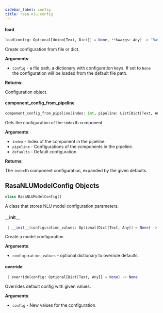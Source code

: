 ```yaml
---
sidebar_label: config
title: rasa.nlu.config
---
```


#### load

```python
load(config: Optional[Union[Text, Dict]] = None, **kwargs: Any) -> "RasaNLUModelConfig"
```

Create configuration from file or dict.

**Arguments**:

- `config` - a file path, a dictionary with configuration keys. If set to
  `None` the configuration will be loaded from the default file
  path.
  

**Returns**:

  Configuration object.

#### component\_config\_from\_pipeline

```python
component_config_from_pipeline(index: int, pipeline: List[Dict[Text, Any]], defaults: Optional[Dict[Text, Any]] = None) -> Dict[Text, Any]
```

Gets the configuration of the `index`th component.

**Arguments**:

- `index` - Index of the component in the pipeline.
- `pipeline` - Configurations of the components in the pipeline.
- `defaults` - Default configuration.
  

**Returns**:

  The `index`th component configuration, expanded
  by the given defaults.

## RasaNLUModelConfig Objects

```python
class RasaNLUModelConfig()
```

A class that stores NLU model configuration parameters.

#### \_\_init\_\_

```python
 | __init__(configuration_values: Optional[Dict[Text, Any]] = None) -> None
```

Create a model configuration.

**Arguments**:

- `configuration_values` - optional dictionary to override defaults.

#### override

```python
 | override(config: Optional[Dict[Text, Any]] = None) -> None
```

Overrides default config with given values.

**Arguments**:

- `config` - New values for the configuration.

